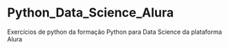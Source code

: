 # Python_Data_Science_Alura
Exercícios de python da formação Python para Data Science da plataforma Alura
